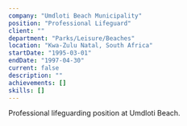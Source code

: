 ```yaml
---
company: "Umdloti Beach Municipality"
position: "Professional Lifeguard"
client: ""
department: "Parks/Leisure/Beaches"
location: "Kwa-Zulu Natal, South Africa"
startDate: "1995-03-01"
endDate: "1997-04-30"
current: false
description: ""
achievements: []
skills: []
---
```


Professional lifeguarding position at Umdloti Beach. 
